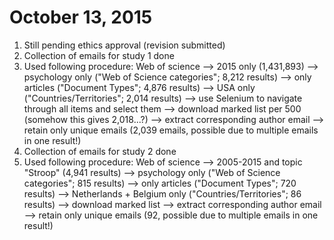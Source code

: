 # October 13, 2015
1. Still pending ethics approval (revision submitted)
2. Collection of emails for study 1 done
3. Used following procedure: Web of science --> 2015 only (1,431,893) --> psychology only ("Web of Science categories"; 8,212 results) --> only articles ("Document Types"; 4,876 results) --> USA only ("Countries/Territories"; 2,014 results) --> use Selenium to navigate through all items and select them --> download marked list per 500 (somehow this gives 2,018...?) --> extract corresponding author email --> retain only unique emails (2,039 emails, possible due to multiple emails in one result!)
4. Collection of emails for study 2 done
5. Used following procedure: Web of science --> 2005-2015 and topic "Stroop" (4,941 results) --> psychology only ("Web of Science categories"; 815 results) --> only articles ("Document Types"; 720 results) --> Netherlands + Belgium only ("Countries/Territories"; 86 results) --> download marked list --> extract corresponding author email --> retain only unique emails (92, possible due to multiple emails in one result!)
